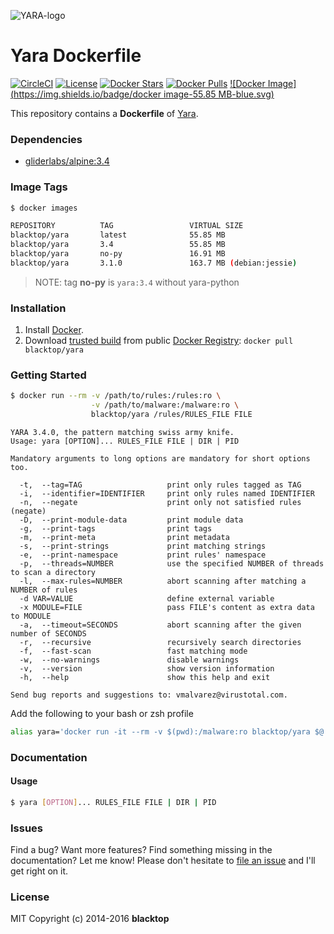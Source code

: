![YARA-logo](https://raw.githubusercontent.com/blacktop/docker-yara/master/logo.png)

Yara Dockerfile
===============

[![CircleCI](https://circleci.com/gh/blacktop/docker-yara.png?style=shield)](https://circleci.com/gh/blacktop/docker-yara) [![License](http://img.shields.io/:license-mit-blue.svg)](http://doge.mit-license.org) [![Docker Stars](https://img.shields.io/docker/stars/blacktop/yara.svg)](https://hub.docker.com/r/blacktop/yara/) [![Docker Pulls](https://img.shields.io/docker/pulls/blacktop/yara.svg)](https://hub.docker.com/r/blacktop/yara/) [![Docker Image](https://img.shields.io/badge/docker image-55.85 MB-blue.svg)](https://hub.docker.com/r/blacktop/yara/)

This repository contains a **Dockerfile** of [Yara](http://virustotal.github.io/yara/).

### Dependencies

-	[gliderlabs/alpine:3.4](https://hub.docker.com/_/gliderlabs/alpine/)

### Image Tags

```bash
$ docker images

REPOSITORY          TAG                 VIRTUAL SIZE
blacktop/yara       latest              55.85 MB
blacktop/yara       3.4                 55.85 MB
blacktop/yara       no-py               16.91 MB
blacktop/yara       3.1.0               163.7 MB (debian:jessie)
```

> NOTE: tag **no-py** is `yara:3.4` without yara-python

### Installation

1.	Install [Docker](https://docs.docker.com).
2.	Download [trusted build](https://hub.docker.com/u/blacktop/yara/) from public [Docker Registry](https://hub.docker.com/): `docker pull blacktop/yara`

### Getting Started

```bash
$ docker run --rm -v /path/to/rules:/rules:ro \
                  -v /path/to/malware:/malware:ro \
                  blacktop/yara /rules/RULES_FILE FILE
```

```
YARA 3.4.0, the pattern matching swiss army knife.
Usage: yara [OPTION]... RULES_FILE FILE | DIR | PID

Mandatory arguments to long options are mandatory for short options too.

  -t,  --tag=TAG                   print only rules tagged as TAG
  -i,  --identifier=IDENTIFIER     print only rules named IDENTIFIER
  -n,  --negate                    print only not satisfied rules (negate)
  -D,  --print-module-data         print module data
  -g,  --print-tags                print tags
  -m,  --print-meta                print metadata
  -s,  --print-strings             print matching strings
  -e,  --print-namespace           print rules' namespace
  -p,  --threads=NUMBER            use the specified NUMBER of threads to scan a directory
  -l,  --max-rules=NUMBER          abort scanning after matching a NUMBER of rules
  -d VAR=VALUE                     define external variable
  -x MODULE=FILE                   pass FILE's content as extra data to MODULE
  -a,  --timeout=SECONDS           abort scanning after the given number of SECONDS
  -r,  --recursive                 recursively search directories
  -f,  --fast-scan                 fast matching mode
  -w,  --no-warnings               disable warnings
  -v,  --version                   show version information
  -h,  --help                      show this help and exit

Send bug reports and suggestions to: vmalvarez@virustotal.com.
```

Add the following to your bash or zsh profile

```bash
alias yara='docker run -it --rm -v $(pwd):/malware:ro blacktop/yara $@'
```

### Documentation

#### Usage

```bash
$ yara [OPTION]... RULES_FILE FILE | DIR | PID
```

### Issues

Find a bug? Want more features? Find something missing in the documentation? Let me know! Please don't hesitate to [file an issue](https://github.com/blacktop/docker-yara/issues/new) and I'll get right on it.

### License

MIT Copyright (c) 2014-2016 **blacktop**
